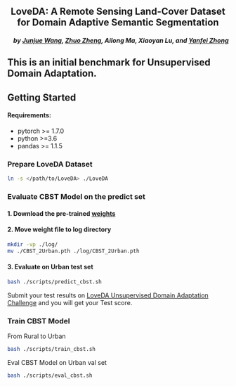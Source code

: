 <h2 align="center">LoveDA: A Remote Sensing Land-Cover Dataset for Domain Adaptive Semantic Segmentation</h2>



<h5 align="right">by <a href="https://junjue-wang.github.io/homepage/">Junjue Wang</a>, <a href="http://zhuozheng.top/">Zhuo Zheng</a>, Ailong Ma, Xiaoyan Lu, and <a href="http://rsidea.whu.edu.cn/">Yanfei Zhong</a></h5>



This is an initial benchmark for Unsupervised Domain Adaptation.
---------------------


## Getting Started

#### Requirements:
- pytorch >= 1.7.0
- python >=3.6
- pandas >= 1.1.5
### Prepare LoveDA Dataset

```bash
ln -s </path/to/LoveDA> ./LoveDA
```


### Evaluate CBST Model on the predict set
#### 1. Download the pre-trained [<b>weights</b>](https://drive.google.com/drive/folders/1xFn1d8a4Hv4il52hLCzjEy_TY31RdRtg?usp=sharing)
#### 2. Move weight file to log directory
```bash
mkdir -vp ./log/
mv ./CBST_2Urban.pth ./log/CBST_2Urban.pth
```

#### 3. Evaluate on Urban test set
```bash 
bash ./scripts/predict_cbst.sh
```
Submit your test results on [LoveDA Unsupervised Domain Adaptation Challenge](https://codalab.lisn.upsaclay.fr/competitions/424) and you will get your Test score.

### Train CBST Model
From Rural to Urban
```bash 
bash ./scripts/train_cbst.sh
```
Eval CBST Model on Urban val set
```bash
bash ./scripts/eval_cbst.sh
```







